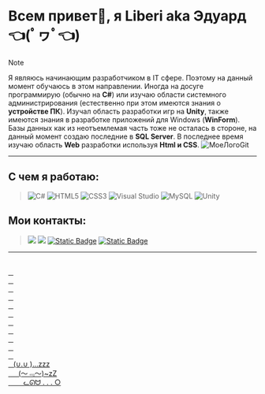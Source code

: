 # Всем привет👋, я Liberi aka Эдуард 👈(ﾟヮﾟ👈)
> [!NOTE]
> Я являюсь начинающим разработчиком в IT сфере. Поэтому на данный момент обучаюсь в этом направлении. Иногда на досуге программирую (обычно на **C#**) или изучаю области системного администрирования (естественно при этом имеются знания о **устройстве ПК**).
> Изучал область разработки игр на **Unity**, также имеются знания в разработке приложений для Windows (**WinForm**). Базы данных как из неотъемлемая часть тоже не осталась в стороне, на данный момент создаю последние в **SQL Server**.
> В последнее время изучаю область **Web** разработки используя **Html и CSS**.
![МоеЛогоGit](https://github.com/Liberi/Liberi/assets/130091860/8fa705d8-7cfa-4dfc-80d4-8ed22eff985d)

---
<!-- Technologies -->
## C чем я работаю:

>![C#](https://img.shields.io/badge/c%23-%23239120.svg?style=for-the-badge&logo=csharp&logoColor=white)
>![HTML5](https://img.shields.io/badge/html5-%23E34F26.svg?style=for-the-badge&logo=html5&logoColor=white)
>![CSS3](https://img.shields.io/badge/css3-%231572B6.svg?style=for-the-badge&logo=css3&logoColor=white)
>![Visual Studio](https://img.shields.io/badge/Visual%20Studio-5C2D91.svg?style=for-the-badge&logo=visual-studio&logoColor=white)
>![MySQL](https://img.shields.io/badge/mysql-%2300f.svg?style=for-the-badge&logo=mysql&logoColor=white)
>![Unity](https://img.shields.io/badge/unity-%23000000.svg?style=for-the-badge&logo=unity&logoColor=white)


<!-- Social networks -->
## Мои контакты:

><a href="https://t.me/Lib_int"><img src="https://img.shields.io/badge/Telegram-2CA5E0?style=for-the-badge&logo=telegram&logoColor=white"></a>
><a href="https://m.vk.com/lib_int47"><img src="https://img.shields.io/badge/вконтакте-%232E87FB.svg?&style=for-the-badge&logo=vk&logoColor=white"></a>
><a href="mailto:7102axe@gmail.com"><img alt="Static Badge" src="https://img.shields.io/badge/Gmail-D14836?style=for-the-badge&logo=gmail&logoColor=white"></a>
><a href="https://discordapp.com/users/391251969769078784/"><img alt="Static Badge" src="https://img.shields.io/badge/Discord-7289DA?style=for-the-badge&logo=discord&logoColor=white">
---
<br>
⠀
<br>
⠀
<br>
⠀
<br>
⠀
<br>
⠀
<br>
⠀
<br>
⠀
<br>
⠀
<br>
⠀
<br>
⠀
<br>
⠀
<br>
⠀(∪.∪ )...zzz
<br>
⠀⠀(～﹃～)~zZ
<br>
⠀⠀⠀ᓚᘏᗢ . . . ○
